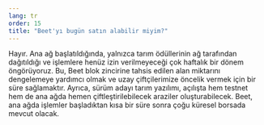 ```yaml
---
lang: tr
order: 15
title: "Beet'yı bugün satın alabilir miyim?"
---
```


Hayır. Ana ağ başlatıldığında, yalnızca tarım ödüllerinin ağ tarafından dağıtıldığı ve işlemlere henüz izin verilmeyeceği çok haftalık bir dönem öngörüyoruz. Bu, Beet blok zincirine tahsis edilen alan miktarını dengelemeye yardımcı olmak ve uzay çiftçilerimize öncelik vermek için bir süre sağlamaktır. Ayrıca, sürüm adayı tarım yazılımı, açılışta hem testnet hem de ana ağda hemen çiftleştirilebilecek araziler oluşturabilecek. Beet, ana ağda işlemler başladıktan kısa bir süre sonra çoğu küresel borsada mevcut olacak.
